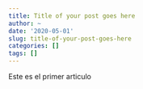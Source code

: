 ```yaml
---
title: Title of your post goes here
author: ~
date: '2020-05-01'
slug: title-of-your-post-goes-here
categories: []
tags: []
---
```



Este es el primer articulo